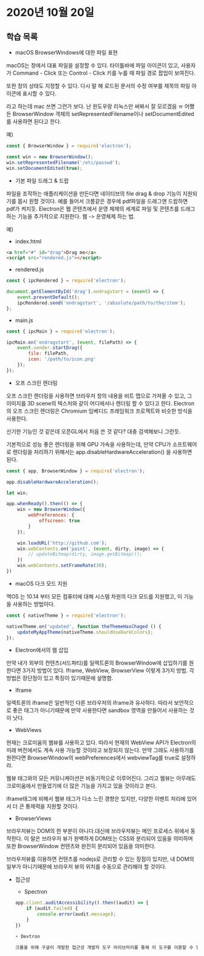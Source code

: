 # 2020년 10월 20일

## 학습 목록

- macOS BrowserWindows에 대한 파일 표현

macOS는 창에서 대표 파일을 설정할 수 있다. 타이틀바에 파일 아이콘이 있고, 사용자가 Command - Click 또는 Control - Click 키를 누를 때 파일 경로 팝업이 보여진다.

또한 창의 상태도 지정할 수 있다. 다시 말 해 로드된 문서의 수정 여부를 제목의 파일 아이콘에 표시할 수 있다.

라고 하는데 mac 쓰면 그런가 보다. 난 윈도우랑 리눅스만 써봐서 잘 모르겠음 ㅠ 어쨌든 BrowserWindow 객체의 setRepresentedFilename이나 setDocumentEdited를 사용하면 된다고 한다.

예)

```javascript
const { BrowserWindow } = require('electron');

const win = new BrowserWindow();
win.setRepresentedFilename('/etc/passwd');
win.setDocumentEdited(true);
```


- 기본 파일 드래그 & 드랍

파일을 조작하는 애플리케이션을 만든다면 네이티브의 file drag & drop 기능이 지원되기를 몹시 원할 것이다. 예를 들어서 크롬같은 경우에 pdf파일을 드래그앤 드랍하면 pdf가 켜지듯. Electron은 웹 콘텐츠에서 운영 체제의 세계로 파일 및 콘텐츠를 드래그하는 기능을 추가적으로 지원한다. 웹 -> 운영체제 하는 법.

예)

   - index.html
```html
<a href="#" id="drag">Drag me</a>
<script src="rendered.js"></script>
```

   - rendered.js
```javascript
const { ipcRendered } = require('electron');

document.getElementById('drag').ondragstart = (event) => {
    event.preventDefault();
    ipcRendered.send('ondragstart', '/absolute/path/to/the/item');
};
```

   - main.js
```javascript
const { ipcMain } = require('electron');

ipcMain.on('ondragstart', (event, filePath) => {
    event.sender.startDrag({
        file: filePath,
        icon: '/path/to/icon.png'
    });
});
```


- 오프 스크린 렌더링

오프 스크린 렌더링을 사용하면 브라우저 창의 내용을 비트 맵으로 가져올 수 있고, 그 이미지를 3D scene의 텍스처와 같이 어디에서나 렌더링 할 수 있다고 한다. Electron의 오프 스크린 렌더링은 Chromium 임베디드 프레임워크 프로젝트와 비슷한 방식을 사용한다.

신기한 기능인 것 같은데 오픈GL에서 처음 쓴 것 같다? 대충 검색해보니 그런듯.

기본적으로 성능 좋은 렌더링을 위해 GPU 가속을 사용하는데, 만약 CPU가 소프트웨어로 렌더링을 처리하기 위해서는 app.disableHardwareAcceleration() 을 사용하면 된다.

```javascript
const { app, BrowserWindow } = require('electron');

app.disableHardwareAcceleration();

let win;

app.whenReady().then(() => {
    win = new BrowserWindow({
        webPreferences: {
            offscreen: true
        }
    });

    win.loadURL('http://github.com');
    win.webContents.on('paint', (event, dirty, image) => {
        // updateBitmap(dirty, image.getBitmap());
    })
    win.webContents.setFrameRate(30);
})
```


- macOS 다크 모드 지원

맥OS 는 10.14 부터 모든 컴퓨터에 대해 시스템 차원의 다크 모드를 지원했고, 이 기능을 사용하는 방법이다.

```javascript
const { nativeTheme } = require('electron');

nativeTheme.on('updated', function theThemeHasChaged () {
    updateMyAppTheme(nativeTheme.shouldUseDarkColors);
});
```


- Electron에서의 웹 삽입

만약 내가 외부의 컨텐츠(서드파티)를 일렉트론의 BrowserWindow에 삽입하기를 원한다면 3가지 방법이 있다. Iframe, WebView, BrowserView 이렇게 3가지 방법. 각 방법은 장단점이 있고 특징이 있기때문에 설명함.

   + Iframe

   일렉트론의 iframe은 일반적인 다른 브라우저의 iframe과 유사하다. 따라서 보안적으로 좋은 태그가 아니기때문에 만약 사용한다면 sandbox 영역을 만들어서 사용하는 것이 낫다.

   + WebViews

   현재는 크로미움의 웹뷰를 사용하고 있다. 따라서 현재의 WebView API가 Electron의 미래 버전에서도 계속 사용 가능할 것이라고 보장되지 않는다. 만약 그래도 사용하기를 원한다면 BrowserWindow의 webPreferences에서 webviewTag를 true로 설정하라.

   웹뷰 태그와의 모든 커뮤니케이션은 비동기적으로 이루어진다. 그리고 웹뷰는 아무래도 크로미움에서 만들었기에 더 많은 기능을 가지고 있을 것이라고 본다.

   iframe태그에 비해서 웹뷰 태그가 다소 느린 경향은 있지만, 다양한 이벤트 처리에 있어서 더 큰 통제력을 지원할 것이다.

   + BrowserViews

   브라우저뷰는 DOM의 한 부분이 아니다.대신에 브라우저뷰는 메인 프로세스 위에서 동작한다. 이 말은 브라우저 뷰가 완벽하게 DOM또는 CSS와 분리되어 있음을 의미하며 또한 BrowserWindow 컨텐츠와 완전히 분리되어 있음을 의미한다.

   브라우저뷰를 이용하면 컨텐츠를 nodejs로 관리할 수 있는 장점이 있지만, 내 DOM의 일부가 아니기때문에 브라우저 뷰의 위치를 수동으로 관리해야 할 것이다.

- 접근성

   + Spectron

   ```javascript
   app.client.auditAccessibility().then((audit) => {
       if (audit.failed) {
           console.error(audit.message);
       }
   })

   + Devtron

   크롬을 위해 구글이 개발한 접근성 개발자 도구 라이브러리를 통해 이 도구를 이용할 수 있다.